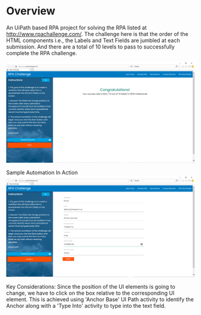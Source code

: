 # Overview
An UiPath based RPA project for solving the RPA listed at http://www.rpachallenge.com/. The challenge here is that the order of the HTML components i.e., 
the Labels and Text Fields are jumbled at each submission. And there are a total of 10 levels to pass to successfully complete the RPA challenge.

![](Automation%20Challenge%20Successful.png)

Sample Automation In Action
![](Automation%20In%20Progress.png)

Key Considerations: Since the position of the UI elements is going to change, we have to click on the box relative to the corresponding UI element. This is
achieved using 'Anchor Base' UI Path activity to identify the Anchor along with a 'Type Into' activity to type into the text field.

